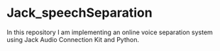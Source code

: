 # Jack_speechSeparation
In this repository I am implementing an online voice separation system using Jack Audio Connection Kit and Python.
